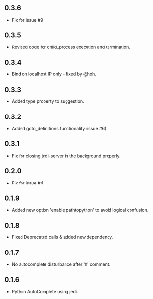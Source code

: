 ## 0.3.6
* Fix for issue #9

## 0.3.5
* Revised code for child_process execution and termination.

## 0.3.4
* Bind on localhost IP only - fixed by @hoh.

## 0.3.3
* Added type property to suggestion.

## 0.3.2
* Added goto_definitions functionality (issue #6).

## 0.3.1
* Fix for closing jedi-server in the background properly.

## 0.2.0
* Fix for issue #4

## 0.1.9
* Added new option 'enable pathtopython' to avoid logical confusion.

## 0.1.8
* Fixed Deprecated calls & added new dependency.

## 0.1.7
* No autocomplete disturbance after '#' comment.

## 0.1.6
* Python AutoComplete using jedi.
